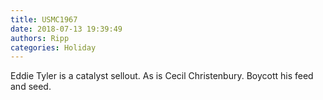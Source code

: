 ```yaml
---
title: USMC1967
date: 2018-07-13 19:39:49
authors: Ripp
categories: Holiday
---
```


 Eddie Tyler is a catalyst sellout. As is Cecil Christenbury. Boycott his feed and seed.